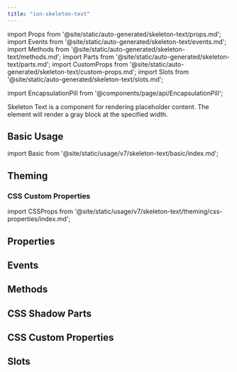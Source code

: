```yaml
---
title: "ion-skeleton-text"
---
```

import Props from '@site/static/auto-generated/skeleton-text/props.md';
import Events from '@site/static/auto-generated/skeleton-text/events.md';
import Methods from '@site/static/auto-generated/skeleton-text/methods.md';
import Parts from '@site/static/auto-generated/skeleton-text/parts.md';
import CustomProps from '@site/static/auto-generated/skeleton-text/custom-props.md';
import Slots from '@site/static/auto-generated/skeleton-text/slots.md';

<head>
  <title>Skeleton Text | Skeleton Loading Placeholder & Framework for Text</title>
  <meta name="description" content="ion-skeleton-text is a component for rendering placeholder content. The element will render a gray block at the specified width as a loading text framework." />
</head>

import EncapsulationPill from '@components/page/api/EncapsulationPill';

<EncapsulationPill type="shadow" />



Skeleton Text is a component for rendering placeholder content. The element will render a gray block at the specified width.

## Basic Usage

import Basic from '@site/static/usage/v7/skeleton-text/basic/index.md';

<Basic />

## Theming

### CSS Custom Properties

import CSSProps from '@site/static/usage/v7/skeleton-text/theming/css-properties/index.md';

<CSSProps />

## Properties
<Props />

## Events
<Events />

## Methods
<Methods />

## CSS Shadow Parts
<Parts />

## CSS Custom Properties
<CustomProps />

## Slots
<Slots />
